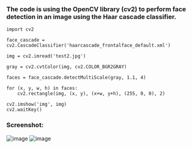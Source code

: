 
### The code  is using the OpenCV library (cv2) to perform face detection in an image using the Haar cascade classifier.
```
import cv2

face_cascade = cv2.CascadeClassifier('haarcascade_frontalface_default.xml')

img = cv2.imread('test2.jpg')

gray = cv2.cvtColor(img, cv2.COLOR_BGR2GRAY)

faces = face_cascade.detectMultiScale(gray, 1.1, 4)

for (x, y, w, h) in faces:
    cv2.rectangle(img, (x, y), (x+w, y+h), (255, 0, 0), 2)

cv2.imshow('img', img)
cv2.waitKey()
```

### Screenshot:
![image](https://github.com/deujahritik/ISE-Capstone-Design-2023/assets/92029196/cfe94914-f5ef-4dd4-a194-7d28369a71e7)
![image](https://github.com/deujahritik/ISE-Capstone-Design-2023/assets/92029196/46ff3f8e-2745-4054-9bf5-a299035677f7)


